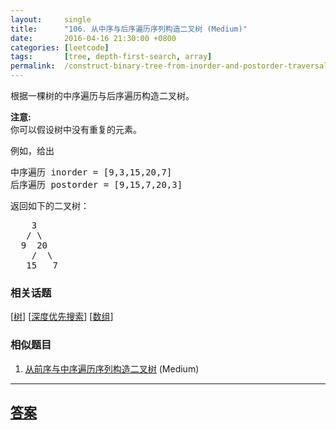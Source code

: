 ```yaml
---
layout:     single
title:      "106. 从中序与后序遍历序列构造二叉树 (Medium)"
date:       2016-04-16 21:30:00 +0800
categories: [leetcode]
tags:       [tree, depth-first-search, array]
permalink:  /construct-binary-tree-from-inorder-and-postorder-traversal/
---
```


<p>根据一棵树的中序遍历与后序遍历构造二叉树。</p>

<p><strong>注意:</strong><br>
你可以假设树中没有重复的元素。</p>

<p>例如，给出</p>

<pre>中序遍历 inorder =&nbsp;[9,3,15,20,7]
后序遍历 postorder = [9,15,7,20,3]</pre>

<p>返回如下的二叉树：</p>

<pre>    3
   / \
  9  20
    /  \
   15   7
</pre>

### 相关话题
  [[树](https://github.com/openset/leetcode/tree/master/tag/tree/README.md)]
  [[深度优先搜索](https://github.com/openset/leetcode/tree/master/tag/depth-first-search/README.md)]
  [[数组](https://github.com/openset/leetcode/tree/master/tag/array/README.md)]

### 相似题目
  1. [从前序与中序遍历序列构造二叉树](/construct-binary-tree-from-preorder-and-inorder-traversal) (Medium)

---

## [答案](https://github.com/openset/leetcode/tree/master/problems/construct-binary-tree-from-inorder-and-postorder-traversal)
